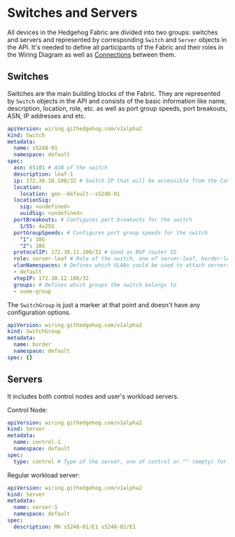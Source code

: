 # Switches and Servers

All devices in the Hedgehog Fabric are divided into two groups: switches and servers and represented by corresponding
`Switch` and `Server` objects in the API. It's needed to define all participants of the Fabric and their roles in the
Wiring Diagram as well as [Connections](./connections.md) between them.

## Switches

Switches are the main building blocks of the Fabric. They are represented by `Switch` objects in the API and consists
of the basic information like name, description, location, role, etc. as well as port group speeds, port breakouts, ASN,
IP addresses and etc.

```yaml
apiVersion: wiring.githedgehog.com/v1alpha2
kind: Switch
metadata:
  name: s5248-01
  namespace: default
spec:
  asn: 65101 # ASN of the switch
  description: leaf-1
  ip: 172.30.10.100/32 # Switch IP that will be accessible from the Control Node
  location:
    location: gen--default--s5248-01
  locationSig:
    sig: <undefined>
    uuidSig: <undefined>
  portBreakouts: # Configures port breakouts for the switch
    1/55: 4x25G
  portGroupSpeeds: # Configures port group speeds for the switch
    "1": 10G
    "2": 10G
  protocolIP: 172.30.11.100/32 # Used as BGP router ID
  role: server-leaf # Role of the switch, one of server-leaf, border-leaf and mixed-leaf
  vlanNamespaces: # Defines which VLANs could be used to attach servers
  - default
  vtepIP: 172.30.12.100/32
  groups: # Defines which groups the switch belongs to
  - some-group
```

The `SwitchGroup` is just a marker at that point and doesn't have any configuration options.

```yaml
apiVersion: wiring.githedgehog.com/v1alpha2
kind: SwitchGroup
metadata:
  name: border
  namespace: default
spec: {}
```

## Servers

It includes both control nodes and user's workload servers.

Control Node:

```yaml
apiVersion: wiring.githedgehog.com/v1alpha2
kind: Server
metadata:
  name: control-1
  namespace: default
spec:
  type: control # Type of the server, one of control or "" (empty) for regular workload server
```

Regular workload server:

```yaml
apiVersion: wiring.githedgehog.com/v1alpha2
kind: Server
metadata:
  name: server-1
  namespace: default
spec:
  description: MH s5248-01/E1 s5248-02/E1
```